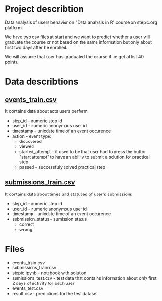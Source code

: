 # Project describtion
Data analysis of users behavior on "Data analysis in R" course on stepic.org platform.

We have two csv files at start  and we want to predict whether a user will graduate the course or not based on the same information but only about first two days after he enrolled. 

We will assume that user has graduated the course if he get at list 40 points.

# Data describtions
## [events_train.csv](https://stepik.org/media/attachments/course/4852/event_data_train.zip)
It contains data about acts users perform

* step_id - numeric step id
* user_id - numeric anonymous user id
* timestamp - unixdate time of an event occurence
* action - event type:  
  * discovered
  * viewed
  * started_attempt - it used to be that user had to press the button "start attempt" to have an ability to submit a solution for practical step
  * passed - successfuly solved practical step 

## [submissions_train.csv](https://stepik.org/media/attachments/course/4852/submissions_data_train.zip)
It contains data about times and statuses of user's submissions

* step_id - numeric step id
* user_id - numeric anonymous user id
* timestamp - unixdate time of an event occurence
* submission_status - sumission status
  * correct
  * wrong

# Files
* events_train.csv
* submissions_train.csv
* stepic.ipynb - notebook with solution
* sumissions_test.csv - test data that contains information about only first 2 days of activity for each user
* events_test.csv
* result.csv - predictions for the test dataset
